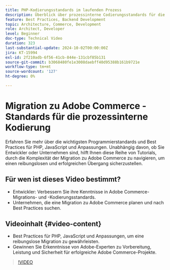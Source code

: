 ```yaml
---
title: PHP-Kodierungsstandards im laufenden Prozess
description: Überblick über prozessinterne Codierungsstandards für die Adobe Commerce-Migration, einschließlich PHP, JavaScript und Best Practices für Anpassungen.
feature: Best Practices, Backend Development
topic: Architecture, Commerce, Development
role: Architect, Developer
level: Beginner
doc-type: Technical Video
duration: 323
last-substantial-update: 2024-10-02T00:00:00Z
jira: KT-15994
exl-id: 2f210adb-6f56-41cb-844e-131cbf85b131
source-git-commit: b3068480fe1e3008daebff40d95388b161b9721e
workflow-type: tm+mt
source-wordcount: '127'
ht-degree: 0%

---
```


# Migration zu Adobe Commerce - Standards für die prozessinterne Kodierung

Erfahren Sie mehr über die wichtigsten Programmierstandards und Best Practices für PHP, JavaScript und Anpassungen. Unabhängig davon, ob Sie Entwickler oder Unternehmen sind, hilft Ihnen diese Reihe von Tutorials, durch die Komplexität der Migration zu Adobe Commerce zu navigieren, um einen reibungslosen und erfolgreichen Übergang sicherzustellen.

## Für wen ist dieses Video bestimmt?

* Entwickler: Verbessern Sie ihre Kenntnisse in Adobe Commerce-Migrations- und -Kodierungsstandards.
* Unternehmen, die eine Migration zu Adobe Commerce planen und nach Best Practices suchen.

## Videoinhalt {#video-content}

* Best Practices für PHP, JavaScript und Anpassungen, um eine reibungslose Migration zu gewährleisten.
* Gewinnen Sie Erkenntnisse von Adobe-Experten zu Vorbereitung, Leistung und Sicherheit für erfolgreiche Adobe Commerce-Projekte.

>[!VIDEO](https://video.tv.adobe.com/v/3434866?learn=on&enablevpops&captions=ger)
